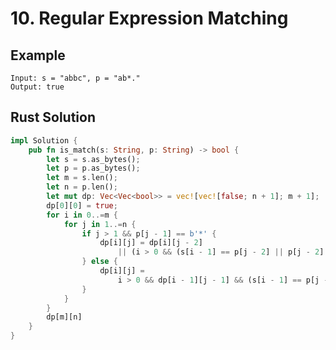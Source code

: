 <script setup>
import P10 from '../../../../../src/components/P10.vue'
</script>

# 10. Regular Expression Matching

## Example

```
Input: s = "abbc", p = "ab*."
Output: true
```

<P10 />

## Rust Solution

```rust
impl Solution {
    pub fn is_match(s: String, p: String) -> bool {
        let s = s.as_bytes();
        let p = p.as_bytes();
        let m = s.len();
        let n = p.len();
        let mut dp: Vec<Vec<bool>> = vec![vec![false; n + 1]; m + 1];
        dp[0][0] = true;
        for i in 0..=m {
            for j in 1..=n {
                if j > 1 && p[j - 1] == b'*' {
                    dp[i][j] = dp[i][j - 2]
                        || (i > 0 && (s[i - 1] == p[j - 2] || p[j - 2] == b'.') && dp[i - 1][j])
                } else {
                    dp[i][j] =
                        i > 0 && dp[i - 1][j - 1] && (s[i - 1] == p[j - 1] || p[j - 1] == b'.');
                }
            }
        }
        dp[m][n]
    }
}
```
